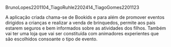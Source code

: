 BrunoLopes2201104_TiagoRuhle2202414_TiagoGomes2201123

A aplicação criada chama-se de Bookids e para além de promover eventos dirigidos a crianças e realizar a venda de brinquedos, permite aos pais estarem seguros e bem informados sobre as atividades dos filhos. Também vai ter uma loja que vai ser constituída com animadores experientes que são escolhidos consoante o tipo de evento.

